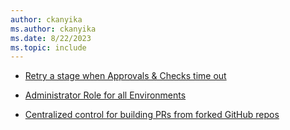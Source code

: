 ```yaml
---
author: ckanyika
ms.author: ckanyika
ms.date: 8/22/2023
ms.topic: include
---
```


- [Retry a stage when Approvals & Checks time out](#retry-a-stage-when-approvals-checks-time-out)

- [Administrator Role for all Environments](administrator-role-for-all-environments)

- [Centralized control for building PRs from forked GitHub repos](#centralized-control-for-building-prs-from-forked-gitHub-repos)